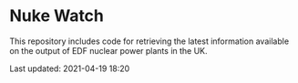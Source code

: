 # Nuke Watch

This repository includes code for retrieving the latest information available on the output of EDF nuclear power plants in the UK.

Last updated: 2021-04-19 18:20